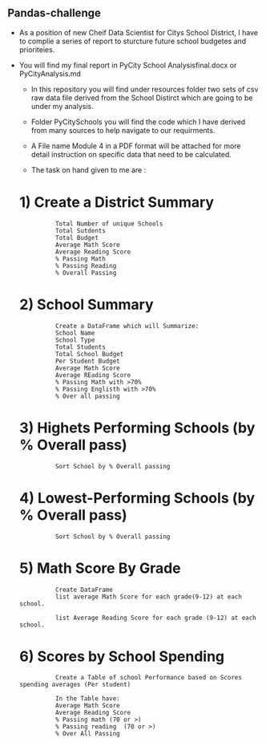 ## Pandas-challenge
- As a position of new Cheif Data Scientist for Citys School District, I have to complie a series of report to sturcture future school budgetes and prioriteies.
- You will find my final report in PyCity School Analysisfinal.docx  or PyCityAnalysis.md



   * In this repository you will find under resources folder two sets of csv raw data file derived from the School Distirct which are going to be under my analysis.
   * Folder PyCitySchools you will find the code which I have derived from many sources to help navigate to our requirments.
   * A File name Module 4 in a PDF format will be attached for more detail instruction on specific data that need to be calculated. 

    * The task on hand given to me are :

     # 1) Create a District Summary
                Total Number of unique Schools
                Total Sutdents
                Total Budget
                Average Math Score
                Average Reading Score
                % Passing Math 
                % Passing Reading 
                % Overall Passing

    # 2) School Summary
                Create a DataFrame which will Summarize:
                School Name
                School Type
                Total Students
                Total School Budget
                Per Student Budget
                Average Math Score
                Average REading Score
                % Passing Math with >70%
                % Passing Englisth with >70%
                % Over all passing

     # 3) Highets Performing Schools (by % Overall pass)  
                Sort School by % Overall passing

    # 4) Lowest-Performing Schools (by % Overall pass)
                Sort School by % Overall passing

     # 5) Math Score By Grade
                Create DataFrame
                list average Math Score for each grade(9-12) at each school.

                list Average Reading Score for each grade (9-12) at each school.

    # 6) Scores by School Spending 

                Create a Table of school Performance based on Scores spending averages (Per student)

                In the Table have:
                Average Math Score
                Average Reading Score
                % Passing math (70 or >)
                % Passing reading  (70 or >)
                % Over All Passing 


    

    
                
